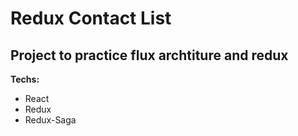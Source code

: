 # Redux Contact List
## Project to practice flux archtiture and redux
**Techs:** 
- React
- Redux
- Redux-Saga
